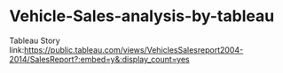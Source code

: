 # Vehicle-Sales-analysis-by-tableau
Tableau Story link:https://public.tableau.com/views/VehiclesSalesreport2004-2014/SalesReport?:embed=y&:display_count=yes
